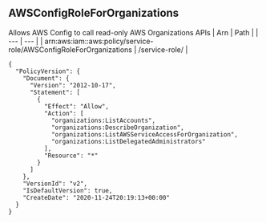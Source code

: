 
## AWSConfigRoleForOrganizations
Allows AWS Config to call read-only AWS Organizations APIs
| Arn | Path |
| --- | --- |
| arn:aws:iam::aws:policy/service-role/AWSConfigRoleForOrganizations | /service-role/ |
```
{
  "PolicyVersion": {
    "Document": {
      "Version": "2012-10-17",
      "Statement": [
        {
          "Effect": "Allow",
          "Action": [
            "organizations:ListAccounts",
            "organizations:DescribeOrganization",
            "organizations:ListAWSServiceAccessForOrganization",
            "organizations:ListDelegatedAdministrators"
          ],
          "Resource": "*"
        }
      ]
    },
    "VersionId": "v2",
    "IsDefaultVersion": true,
    "CreateDate": "2020-11-24T20:19:13+00:00"
  }
}
```
